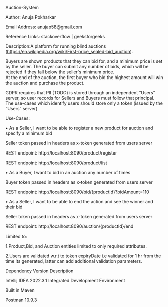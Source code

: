 Auction-System

Author: Anuja Pokharkar

Email Address: anujap58@gmail.com

Reference Links: stackoverflow | geeksforgeeks

Description:A platform for running blind auctions (https://en.wikipedia.org/wiki/First-price_sealed-bid_auction).

Buyers are shown products that they can bid for, and a minimum price is set by the seller. 
The buyer can submit any number of bids, which will be rejected if they fall below the seller's minimum price.  
At the end of the auction, the first buyer who bid the highest amount will win the auction and purchase the product. 

GDPR requires that PII (TODO) is stored through an independent “Users” server, so user records for Sellers and Buyers must follow that principal. 
The use-cases which identify users should store only a token (issued by the “Users” server)


Use-Cases:

•	As a Seller, I want to be able to register a new product for auction and specify a minimum bid

  Seller token passed in headers as x-token generated from users server
  
  REST endpoint: http://localhost:8090/product/register
  
  REST endpoint: http://localhost:8090/product/list

•	As a Buyer, I want to bid in an auction any number of times

  Buyer token passed in headers as x-token generated from users server
  
  REST endpoint: http://localhost:8090/bid/{productId}?bidAmount=110

•	As a Seller, I want to be able to end the action and see the winner and their bid

  Seller token passed in headers as x-token generated from users server
  
  REST endpoint: http://localhost:8090/auction/{productId}/end

Limited to:

1.Product,Bid, and Auction entities limited to only required attributes.

2.Users are validated w.r.t to token expiryDate i.e validated for 1 hr from the time its generated, latter can add additional validation parameters.




Dependency Version Description

Intellij IDEA 2022.3.1 Integrated Development Environment

Built in Maven

Postman 10.9.3

